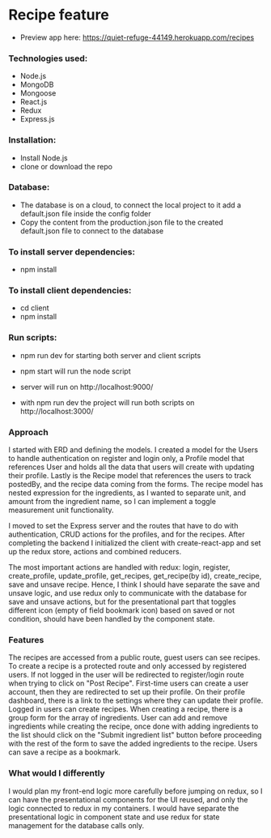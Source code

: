 # Recipe feature
* Preview app here: https://quiet-refuge-44149.herokuapp.com/recipes

### Technologies used:
* Node.js
* MongoDB
* Mongoose
* React.js
* Redux
* Express.js

### Installation:
* Install Node.js
* clone or download the repo

### Database:
* The database is on a cloud, to connect the local project to it add a default.json file inside the config folder
* Copy the content from the production.json file to the created default.json file to connect to the database

### To install server dependencies:
* npm install

### To install client dependencies:
* cd client 
* npm install 

### Run scripts:
*  npm run dev for starting both server and client scripts 
*  npm start will run the node script

* server will run on http://localhost:9000/
* with npm run dev the project will run both scripts on http://localhost:3000/


### Approach
I started with ERD and defining the models. I created a model for the Users to handle authentication on register and login only, a Profile model that references User and holds all the data that users will create with updating their profile. Lastly is the Recipe model that references the users to track postedBy, and the recipe data coming from the forms. 
The recipe model has nested expression for the ingredients, as I wanted to separate unit, and amount from the ingredient name, so I can implement a toggle measurement unit functionality. 

I moved to set the Express server and the routes that have to do with authentication, CRUD actions for the profiles, and for the recipes.
After completing the backend I initialized the client with create-react-app and set up the redux store, actions and combined reducers.

The most important actions are handled with redux: login, register, create_profile, update_profile, get_recipes, get_recipe(by id), create_recipe, save and unsave recipe.
Hence, I think I should have separate the save and unsave logic, and use redux only to communicate with the database for save and unsave actions, but for the presentational part that toggles different icon (empty of field bookmark icon) based on saved or not condition, should have been handled by the component state.


### Features 
The recipes are accessed from a public route, guest users can see recipes.
To create a recipe is a protected route and only accessed by registered users. If not logged in the user will be redirected to register/login route when trying to click on "Post Recipe".
First-time users can create a user account, then they are redirected to set up their profile. On their profile dashboard, there is a link to the settings where they can update their profile.
Logged in users can create recipes. When creating a recipe, there is a group form for the array of ingredients. User can add and remove ingredients while creating the recipe, once done with adding ingredients to the list should click on the "Submit ingredient list" button before proceeding with the rest of the form to save the added ingredients to the recipe.
Users can save a recipe as a bookmark. 


### What would I differently
I would plan my front-end logic more carefully before jumping on redux, so I can have the presentational components for the UI reused, and only the logic connected to redux in my containers. I would have separate the presentational logic in component state and use redux for state management for the database calls only.
